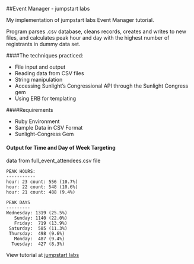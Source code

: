 ##Event Manager - jumpstart labs

My implementation of jumpstart labs Event Manager tutorial.

Program parses .csv database, cleans records, creates and writes to new files, and calculates peak hour and day with the highest number of registrants in dummy data set.

####The techniques practiced:

* File input and output
* Reading data from CSV files
* String manipulation
* Accessing Sunlight’s Congressional API through the Sunlight Congress gem
* Using ERB for templating

####Requirements

* Ruby Environment
* Sample Data in CSV Format
* Sunlight-Congress Gem

#### Output for Time and Day of Week Targeting 
data from full_event_attendees.csv file

```
PEAK HOURS:
-----------
hour: 23 count: 556 (10.7%)
hour: 22 count: 548 (10.6%)
hour: 21 count: 488 (9.4%)

PEAK DAYS
---------
Wednesday: 1319 (25.5%)
   Sunday: 1140 (22.0%)
   Friday:  719 (13.9%)
 Saturday:  585 (11.3%)
 Thursday:  498 (9.6%)
   Monday:  487 (9.4%)
  Tuesday:  427 (8.3%)
```

View tutorial at [jumpstart labs](http://tutorials.jumpstartlab.com/projects/eventmanager.html)



